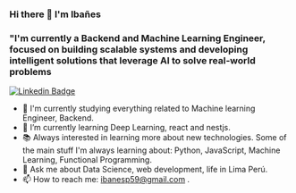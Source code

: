 ### Hi there 👋 I'm Ibañes
<!--
**ibanespm/ibanespm** is a ✨ _special_ ✨ repository because its `README.md` (this file) appears on your GitHub profile.

Here are some ideas to get you started:
-->
### "I'm currently a Backend and Machine Learning Engineer, focused on building scalable systems and developing intelligent solutions that leverage AI to solve real-world problems

[![Linkedin Badge](https://img.shields.io/badge/-ibañes-blue?style=flat-square&logo=Linkedin&logoColor=white&link=https://www.linkedin.com/in/ibanespm/)](https://www.linkedin.com/in/ibanespm/)

- 🔭 I'm currently studying everything related to Machine learning Engineer, Backend.
- 🌱 I’m currently learning Deep Learning, react and nestjs.
- 📚 Always interested in learning more about new technologies. Some of the main stuff I'm always learning about: Python, JavaScript, Machine Learning, Functional Programming.
- 💬 Ask me about  Data Science, web development, life in Lima Perú.
- 📫 How to reach me: ibanesp59@gmail.com .
 
